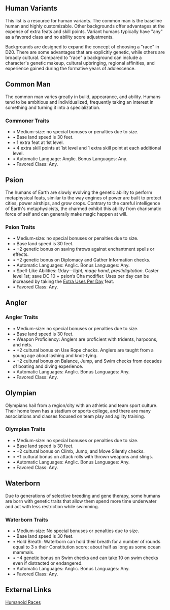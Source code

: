 Human Variants
--------------

This list is a resource for human variants. The common man is the baseline human and highly customizable. Other backgrounds offer advantages at the expense of extra feats and skill points. Variant humans typically have "any" as a favored class and no ability score adjustments.

Backgrounds are designed to expand the concept of choosing a "race" in D20. There are some advantages that are explicitly genetic, while others are broadly cultural. Compared to "race" a background can include a character's genetic makeup, cultural upbringing, regional affinities, and experience gained during the formative years of adolescence.

Common Man
----------

The common man varies greatly in build, appearance, and ability. Humans tend to be ambitious and individualized, frequently taking an interest in something and turning it into a specialization.

### Commoner Traits

* &bull; Medium-size: no special bonuses or penalties due to size.
* &bull; Base land speed is 30 feet.
* &bull; 1 extra feat at 1st level.
* &bull; 4 extra skill points at 1st level and 1 extra skill point at each additional level.
* &bull; Automatic Language: Anglic. Bonus Languages: Any.
* &bull; Favored Class: Any.


Psion
-----

The humans of Earth are slowly evolving the genetic ability to perform metaphysical feats, similar to the way engines of power are built to protect cities, power airships, and grow crops. Contrary to the careful intelligence of Earth's metaphysicists, the charmed exhibit this ability from charismatic force of self and can generally make magic happen at will.

### Psion Traits

* &bull; Medium-size: no special bonuses or penalties due to size.
* &bull; Base land speed is 30 feet.
* &bull; +2 genetic bonus on saving throws against enchantment spells or effects.
* &bull; +2 genetic bonus on Diplomacy and Gather Information checks.
* &bull; Automatic Languages: Anglic. Bonus Languages: Any.
* &bull; Spell-Like Abilities: 1/day—*light*, *mage hand*, *prestidigitation*. Caster level 1st; save DC 10 + psion’s Cha modifier. Uses per day can be increased by taking the [Extra Uses Per Day](ExtraUsesPerDay) feat.
* &bull; Favored Class: Any.


Angler
------

### Angler Traits

* &bull; Medium-size: no special bonuses or penalties due to size.
* &bull; Base land speed is 30 feet.
* &bull; Weapon Proficiency: Anglers are proficient with tridents, harpoons, and nets.
* &bull; +2 cultural bonus on Use Rope checks. Anglers are taught from a young age about lashing and knot-tying.
* &bull; +2 cultural bonus on Balance, Jump, and Swim checks from decades of boating and diving experience.
* &bull; Automatic Languages: Anglic. Bonus Languages: Any.
* &bull; Favored Class: Any.


Olympian
--------

Olympians hail from a region/city with an athletic and team sport culture. Their home town has a stadium or sports college, and there are many associations and classes focused on team play and agility training.

### Olympian Traits

* &bull; Medium-size: no special bonuses or penalties due to size.
* &bull; Base land speed is 30 feet.
* &bull; +2 cultural bonus on Climb, Jump, and Move Silently checks.
* &bull; +1 cultural bonus on attack rolls with thrown weapons and slings.
* &bull; Automatic Languages: Anglic. Bonus Languages: Any.
* &bull; Favored Class: Any.


Waterborn
---------

Due to generations of selective breeding and gene therapy, some humans are born with genetic traits that allow them spend more time underwater and act with less restriction while swimming.

### Waterborn Traits

* &bull; Medium-size: No special bonuses or penalties due to size.
* &bull; Base land speed is 30 feet.
* &bull; Hold Breath: Waterborn can hold their breath for a number of rounds equal to 3 x their Constitution score; about half as long as some ocean mammals.
* &bull; +4 genetic bonus on Swim checks and can take 10 on swim checks even if distracted or endangered.
* &bull; Automatic Languages: Anglic. Bonus Languages: Any.
* &bull; Favored Class: Any.


External Links
--------------

[Humanoid Races](https://www.dandwiki.com/wiki/5e_Humanoid_Races)
